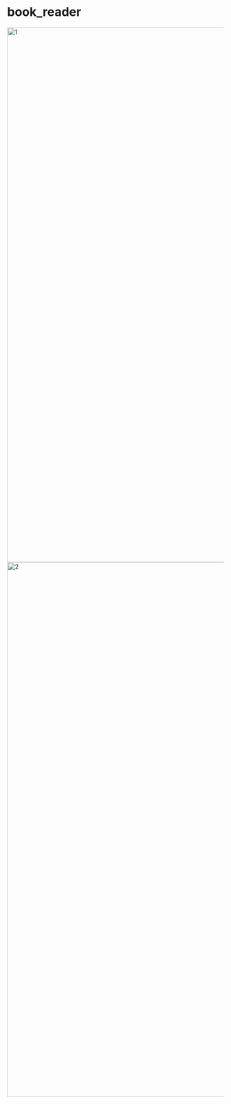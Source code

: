 # book_reader
<img width="1748" height="1240" alt="1" src="https://github.com/user-attachments/assets/50fc37f1-1bca-4c02-98af-a051843235b3" />
<img width="1748" height="1240" alt="2" src="https://github.com/user-attachments/assets/255231b7-dfc4-4f30-9352-cea00a051be1" />

